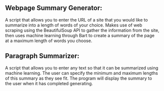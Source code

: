 ## Webpage Summary Generator:
A script that allows you to enter the URL of a site that you would like to summarize into a length of words of your choice. Makes use of web scraping using the BeautifulSoup API to gather the information from the site, then uses machine learning through Bart to create a summary of the page at a maximum length of words you choose.

## Paragraph Summarizer: 
A script that allows you to enter any text so that it can be summarized using machine learning. The user can specify the minimum and maximum lengths of this summary as they see fit. The program will display the summary to the user when it has completed generating.